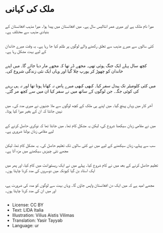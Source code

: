 # ملک کی کہانی

##
میرا نام ملک ہے اور میری عمر انتالیس سال ہے۔ میں افغانستان میں پیدا ہوا۔ میرا مذہب افغانستان کے بنیادی مذہب سے مختلف ہے۔

##
کئی سالوں سے میرے مذہب سے تعلق رکھنے والے لوگوں پر ظلم کیا جا رہا ہے۔ یہ وقت میرے خاندان کے لیے بہت مشکل رہا ہے۔

##
کچھ سال پہلے ایک جنگ ہوئی تھی۔ مجھے ڈر تھا کہ مجھے مار دیا جائے گا۔ میں اپنے خاندان کو چھوڑ کر یورپ چلا گیا اور وہاں ایک نئی زندگی شروع کی۔

##
میں کئی کلومیٹر تک پیدل سفر کیا۔ کبھی کبھی میرے پاس نہ کھانا ہوتا تھا اور نہ ہی رہنے کی کوئی جگہ۔ جن لوگوں کے ساتھ میں نے سفر کیا ان میں سے کچھ مر گئے۔

##
آخر کار میں وہاں پہنچ گیا۔ میں اپنے ہی ملک کے کچھ لوگوں سے ملا جنہوں نے میری مدد کی۔ میں نہیں جانتا کہ ان کے بغیر میرا کیا ہوتا۔

##
میں نے مقامی زبان سیکھنا شروع کی، لیکن یہ مشکل کام تھا۔ میں جانتا تھا کہ نوکری حاصل کرنے کے لیے مقامی زبان بولنا ضروری ہے۔

##
سب سے پہلے، زبان سیکھنے کے لیے میں نے کئی سالوں تک تعلیم حاصل کی۔ یہ مشکل کام تھا، لیکن مجھے نئی چیزیں سیکھنے میں مزہ آتا ہے۔

##
تعلیم حاصل کرنے کے بعد میں نے کام شروع کیا۔ پہلے میں نے ایک ریسٹورانٹ میں کام کیا، اور پھر میں ایک استاد بن گیا کیونکہ میں دوسروں کی مدد کرنا چاہتا ہوں۔

##
مجھے امید ہے کہ میں ایک دن افغانستان واپس جاؤں گا۔ وہاں بہت سے لوگوں کو مدد کی ضرورت ہے، اور میں ان کی مدد کرنا چاہتا ہوں۔

##
* License: CC BY
* Text: LIDA Italia
* Illustration: Vilius Aistis Vilimas
* Translation: Yasir Tayyab
* Language: ur

